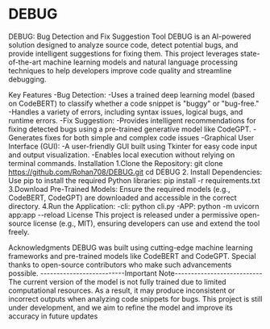 # DEBUG
DEBUG: Bug Detection and Fix Suggestion Tool
DEBUG is an AI-powered solution designed to analyze source code, detect potential bugs, and provide intelligent suggestions for fixing them. This project leverages state-of-the-art machine learning models and natural language processing techniques to help developers improve code quality and streamline debugging.

Key Features
 -Bug Detection:
    -Uses a trained deep learning model (based on CodeBERT) to classify whether a code snippet is "buggy" or "bug-free."
    -Handles a variety of errors, including syntax issues, logical bugs, and runtime errors.
 -Fix Suggestion:
    -Provides intelligent recommendations for fixing detected bugs using a pre-trained generative model like CodeGPT.
    -Generates fixes for both simple and complex code issues
 -Graphical User Interface (GUI):
    -A user-friendly GUI built using Tkinter for easy code input and output visualization.
    -Enables local execution without relying on terminal commands.
Installation
1.Clone the Repository:
   git clone https://github.com/Rohan708/DEBUG.git
   cd DEBUG
2. Install Dependencies: Use pip to install the required Python libraries:
   pip install -r requirements.txt
3.Download Pre-Trained Models: Ensure the required models (e.g., CodeBERT, CodeGPT) are downloaded and accessible in the correct directory.
4.Run the Application:
  -cli:  python cli.py
  -APP:  python -m uvicorn app:app --reload
License
This project is released under a permissive open-source license (e.g., MIT), ensuring developers can use and extend the tool freely.

Acknowledgments
DEBUG was built using cutting-edge machine learning frameworks and pre-trained models like CodeBERT and CodeGPT. Special thanks to open-source contributors who make such advancements possible.
--------------------------Important Note---------------------------
The current version of the model is not fully trained due to limited computational resources. As a result, it may produce inconsistent or incorrect outputs when analyzing code snippets for bugs. This project is still under development, and we aim to refine the model and improve its accuracy in future updates
